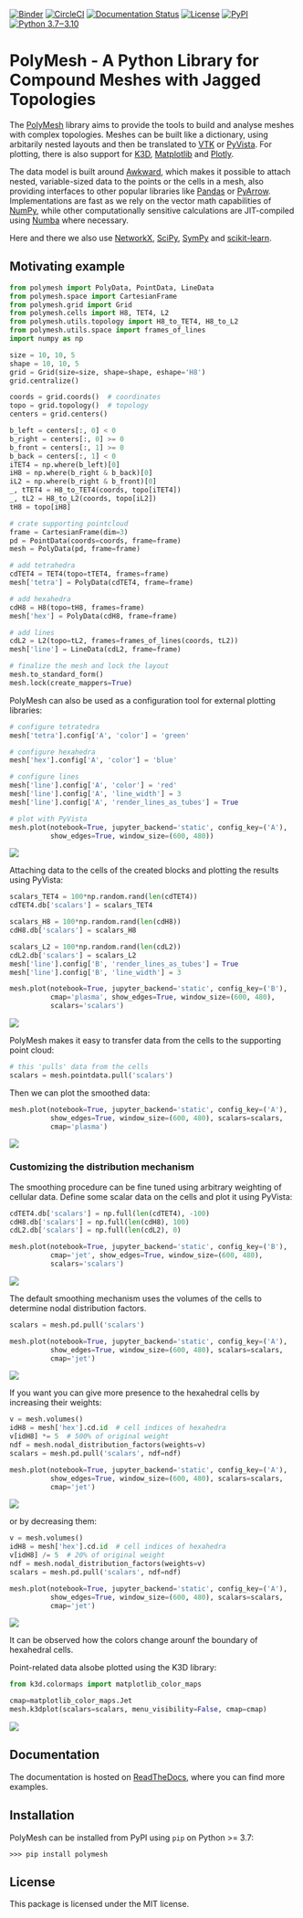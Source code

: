 [![Binder](https://mybinder.org/badge_logo.svg)](https://mybinder.org/v2/gh/dewloosh/PolyMesh/main?labpath=notebooks%5Cgrid.ipynb)
[![CircleCI](https://circleci.com/gh/dewloosh/PolyMesh.svg?style=shield)](https://circleci.com/gh/dewloosh/PolyMesh) 
[![Documentation Status](https://readthedocs.org/projects/polymesh/badge/?version=latest)](https://polymesh.readthedocs.io/en/latest/?badge=latest) 
[![License](https://img.shields.io/badge/License-MIT-yellow.svg)](https://opensource.org/licenses/MIT)
[![PyPI](https://badge.fury.io/py/PolyMesh.svg)](https://pypi.org/project/PolyMesh) 
[![Python 3.7‒3.10](https://img.shields.io/badge/python-3.7%E2%80%923.10-blue)](https://www.python.org)

# **PolyMesh** - A Python Library for Compound Meshes with Jagged Topologies

The [PolyMesh](https://PolyMesh.readthedocs.io/en/latest/) library aims to provide the tools to build and analyse meshes with complex topologies. Meshes can be built like a dictionary, using arbitarily nested layouts and then be translated to [VTK](https://vtk.org/) or  [PyVista](https://docs.pyvista.org/). For plotting, there is also support for [K3D](http://k3d-jupyter.org/), [Matplotlib](https://matplotlib.org/) and [Plotly](https://plotly.com/python/).

The data model is built around [Awkward](https://awkward-array.org/doc/main/), which makes it possible to attach nested, variable-sized data to the points or the cells in a mesh, also providing interfaces to other popular libraries like [Pandas](https://vtk.org/) or [PyArrow](https://arrow.apache.org/docs/python/index.html). Implementations are fast as we rely on the vector math capabilities of [NumPy](https://numpy.org/doc/stable/index.html), while other computationally sensitive calculations are JIT-compiled using [Numba](https://numba.pydata.org/) where necessary. 

Here and there we also use [NetworkX](https://networkx.org/documentation/stable/index.html#), [SciPy](https://scipy.org/), [SymPy](https://www.sympy.org/en/index.html) and [scikit-learn](https://scikit-learn.org/stable/).

## **Motivating example**

```python
from polymesh import PolyData, PointData, LineData
from polymesh.space import CartesianFrame
from polymesh.grid import Grid
from polymesh.cells import H8, TET4, L2
from polymesh.utils.topology import H8_to_TET4, H8_to_L2
from polymesh.utils.space import frames_of_lines
import numpy as np

size = 10, 10, 5
shape = 10, 10, 5
grid = Grid(size=size, shape=shape, eshape='H8')
grid.centralize()

coords = grid.coords()  # coordinates
topo = grid.topology()  # topology
centers = grid.centers()

b_left = centers[:, 0] < 0
b_right = centers[:, 0] >= 0
b_front = centers[:, 1] >= 0
b_back = centers[:, 1] < 0
iTET4 = np.where(b_left)[0]
iH8 = np.where(b_right & b_back)[0]
iL2 = np.where(b_right & b_front)[0]
_, tTET4 = H8_to_TET4(coords, topo[iTET4])
_, tL2 = H8_to_L2(coords, topo[iL2])
tH8 = topo[iH8]

# crate supporting pointcloud
frame = CartesianFrame(dim=3)
pd = PointData(coords=coords, frame=frame)
mesh = PolyData(pd, frame=frame)

# add tetrahedra
cdTET4 = TET4(topo=tTET4, frames=frame)
mesh['tetra'] = PolyData(cdTET4, frame=frame)

# add hexahedra
cdH8 = H8(topo=tH8, frames=frame)
mesh['hex'] = PolyData(cdH8, frame=frame)

# add lines
cdL2 = L2(topo=tL2, frames=frames_of_lines(coords, tL2))
mesh['line'] = LineData(cdL2, frame=frame)

# finalize the mesh and lock the layout
mesh.to_standard_form()
mesh.lock(create_mappers=True)
```

PolyMesh can also be used as a configuration tool for external plotting libraries:

```python
# configure tetratedra
mesh['tetra'].config['A', 'color'] = 'green'

# configure hexahedra
mesh['hex'].config['A', 'color'] = 'blue'

# configure lines
mesh['line'].config['A', 'color'] = 'red'
mesh['line'].config['A', 'line_width'] = 3
mesh['line'].config['A', 'render_lines_as_tubes'] = True

# plot with PyVista
mesh.plot(notebook=True, jupyter_backend='static', config_key=('A'),
          show_edges=True, window_size=(600, 480))
```

![ ](docs/source/_static/plot1.png)

Attaching data to the cells of the created blocks and plotting the results using PyVista:

```python
scalars_TET4 = 100*np.random.rand(len(cdTET4))
cdTET4.db['scalars'] = scalars_TET4

scalars_H8 = 100*np.random.rand(len(cdH8))
cdH8.db['scalars'] = scalars_H8

scalars_L2 = 100*np.random.rand(len(cdL2))
cdL2.db['scalars'] = scalars_L2
mesh['line'].config['B', 'render_lines_as_tubes'] = True
mesh['line'].config['B', 'line_width'] = 3

mesh.plot(notebook=True, jupyter_backend='static', config_key=('B'), 
          cmap='plasma', show_edges=True, window_size=(600, 480), 
          scalars='scalars')
```

![ ](docs/source/_static/plot2.png)

PolyMesh makes it easy to transfer data from the cells to the supporting point cloud:

```python
# this 'pulls' data from the cells
scalars = mesh.pointdata.pull('scalars') 
```

Then we can plot the smoothed data:

```python
mesh.plot(notebook=True, jupyter_backend='static', config_key=('A'),
          show_edges=True, window_size=(600, 480), scalars=scalars, 
          cmap='plasma')
```

![ ](docs/source/_static/plot3.png)

### Customizing the distribution mechanism

The smoothing procedure can be fine tuned using arbitrary weighting of cellular data. Define some scalar data on the cells and plot it using PyVista:

```python
cdTET4.db['scalars'] = np.full(len(cdTET4), -100)
cdH8.db['scalars'] = np.full(len(cdH8), 100)
cdL2.db['scalars'] = np.full(len(cdL2), 0)

mesh.plot(notebook=True, jupyter_backend='static', config_key=('B'), 
          cmap='jet', show_edges=True, window_size=(600, 480), 
          scalars='scalars')
```

![ ](docs/source/_static/plot4.png)

The default smoothing mechanism uses the volumes of the cells to determine nodal distribution factors.

```python
scalars = mesh.pd.pull('scalars')

mesh.plot(notebook=True, jupyter_backend='static', config_key=('A'),
          show_edges=True, window_size=(600, 480), scalars=scalars, 
          cmap='jet')
```

![ ](docs/source/_static/plot4a.png)

If you want you can give more presence to the hexahedral cells by increasing their weights:

```python
v = mesh.volumes()
idH8 = mesh['hex'].cd.id  # cell indices of hexahedra
v[idH8] *= 5  # 500% of original weight
ndf = mesh.nodal_distribution_factors(weights=v)
scalars = mesh.pd.pull('scalars', ndf=ndf)

mesh.plot(notebook=True, jupyter_backend='static', config_key=('A'),
          show_edges=True, window_size=(600, 480), scalars=scalars, 
          cmap='jet')
```

![ ](docs/source/_static/plot5.png)

or by decreasing them:

```python
v = mesh.volumes()
idH8 = mesh['hex'].cd.id  # cell indices of hexahedra
v[idH8] /= 5  # 20% of original weight
ndf = mesh.nodal_distribution_factors(weights=v)
scalars = mesh.pd.pull('scalars', ndf=ndf)

mesh.plot(notebook=True, jupyter_backend='static', config_key=('A'),
          show_edges=True, window_size=(600, 480), scalars=scalars, 
          cmap='jet')
```

![ ](docs/source/_static/plot6.png)

It can be observed how the colors change arounf the boundary of hexahedral cells. 

Point-related data alsobe plotted using the K3D library:

```python
from k3d.colormaps import matplotlib_color_maps

cmap=matplotlib_color_maps.Jet
mesh.k3dplot(scalars=scalars, menu_visibility=False, cmap=cmap)
```

![ ](docs/source/_static/plot7.png)

## **Documentation**

The documentation is hosted on [ReadTheDocs](https://PolyMesh.readthedocs.io/en/latest/), where you can find more examples.

## **Installation**

PolyMesh can be installed from PyPI using `pip` on Python >= 3.7:

```console
>>> pip install polymesh
```

## **License**

This package is licensed under the MIT license.